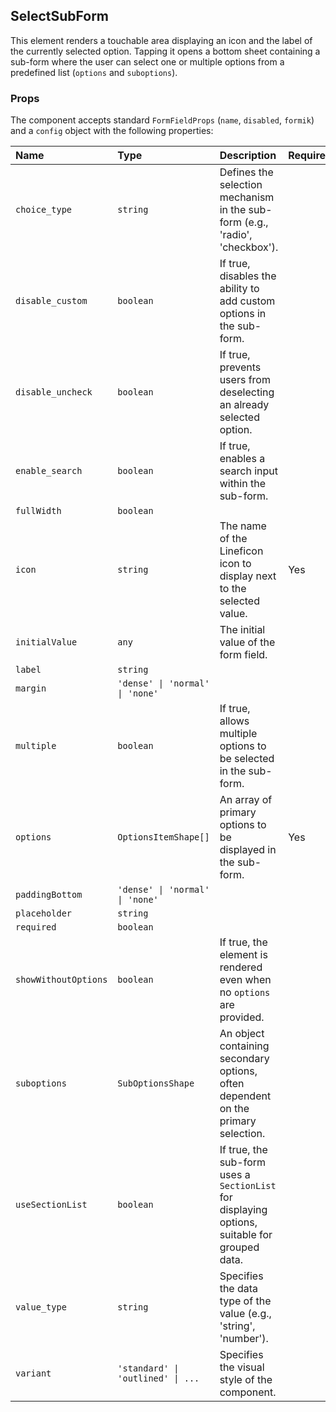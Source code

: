 ## SelectSubForm

This element renders a touchable area displaying an icon and the label of the currently selected option. Tapping it opens a bottom sheet containing a sub-form where the user can select one or multiple options from a predefined list (`options` and `suboptions`).

### Props

The component accepts standard `FormFieldProps` (`name`, `disabled`, `formik`) and a `config` object with the following properties:

| Name | Type | Description | Required | Default |
| :--- | :--- | :---------- | :-------- | :------- |
| `choice_type` | `string` | Defines the selection mechanism in the sub-form (e.g., 'radio', 'checkbox'). | | `undefined` |
| `disable_custom` | `boolean` | If true, disables the ability to add custom options in the sub-form. | | `false` |
| `disable_uncheck` | `boolean` | If true, prevents users from deselecting an already selected option. | | `false` |
| `enable_search` | `boolean` | If true, enables a search input within the sub-form. | | `false` |
| `fullWidth` | `boolean` | | | `false` |
| `icon` | `string` | The name of the Lineficon icon to display next to the selected value. | Yes | `''` |
| `initialValue` | `any` | The initial value of the form field. | | `undefined` |
| `label` | `string` | | | `''` |
| `margin` | `'dense' \| 'normal' \| 'none'` | | | `'normal'` |
| `multiple` | `boolean` | If true, allows multiple options to be selected in the sub-form. | | `false` |
| `options` | `OptionsItemShape[]` | An array of primary options to be displayed in the sub-form. | Yes | `[]` |
| `paddingBottom` | `'dense' \| 'normal' \| 'none'` | | | `undefined` |
| `placeholder` | `string` | | | `undefined` |
| `required` | `boolean` | | | `false` |
| `showWithoutOptions` | `boolean` | If true, the element is rendered even when no `options` are provided. | | `false` |
| `suboptions` | `SubOptionsShape` | An object containing secondary options, often dependent on the primary selection. | | `undefined` |
| `useSectionList` | `boolean` | If true, the sub-form uses a `SectionList` for displaying options, suitable for grouped data. | | `false` |
| `value_type` | `string` | Specifies the data type of the value (e.g., 'string', 'number'). | | `undefined` |
| `variant` | `'standard' \| 'outlined' \| ...` | Specifies the visual style of the component. | | `'standard'` |
